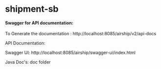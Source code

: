 # shipment-sb

#### Swagger for API documentation:

To Generate the documentation : http://localhost:8085/airship/v2/api-docs

API Documentation:

Swagger UI: http://localhost:8085/airship/swagger-ui/index.html

Java Doc's:
doc folder
